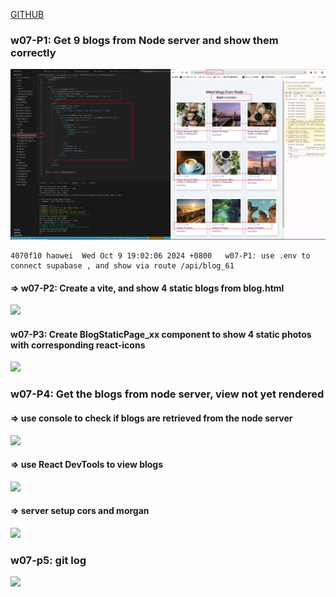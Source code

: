 [GITHUB](https://github.com/haowei212410061/1131-wp1-demo-61)

### w07-P1: Get 9 blogs from Node server and show them correctly

![](w07-p1.png)

```
4070f10 haowei  Wed Oct 9 19:02:06 2024 +0800   w07-P1: use .env to connect supabase , and show via route /api/blog_61
```

#### => w07-P2: Create a vite, and show 4 static blogs from blog.html

![](w07-p2.png)

#### w07-P3: Create BlogStaticPage_xx component to show 4 static photos with corresponding react-icons

![](w07-p3.png)

### w07-P4: Get the blogs from node server, view not yet rendered

#### => use console to check if blogs are retrieved from the node server

![](w07-p4-1.png)

#### => use React DevTools to view blogs

![](w07-p4-2.png)

#### => server setup cors and morgan

![](w07-p4-3.png)

### w07-p5: git log

![](w07-p5.png)

```

```
